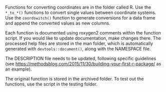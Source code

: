 Functions for converting coordinates are in the folder called R.
Use the `*_to_*()` functions to convert single values between coordinate systems. Use the 
`coordswitch()` function to generate conversions for a data frame and append the converted 
values as new columns.

Each function is documented using roxygen2 comments within the function script. If you would 
like to update documentation, make changes there. The processed help files are stored in the 
man folder, which is automatically generated with `devtools::document()`, along with the 
NAMESPACE file.

The DESCRIPTION file needs to be updated, following specific guidelines (see 
https://methodsblog.com/2015/11/30/building-your-first-r-package/ as an example).

The original function is stored in the archived folder. To test out the functions, use the 
script in the testing folder.
